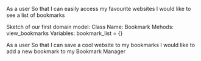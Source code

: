 As a user
So that I can easily access my favourite websites
I would like to see a list of bookmarks

Sketch of our first domain model:
Class Name: Bookmark
Mehods: view_bookmarks
Variables: bookmark_list = {}

As a user
So that I can save a cool website to my bookmarks
I would like to add a new bookmark to my Bookmark Manager
